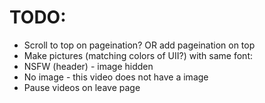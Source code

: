# TODO:
- Scroll to top on pageination? OR add pageination on top
- Make pictures (matching colors of UII?) with same font:
 - NSFW (header) - image hidden
 - No image - this video does not have a image
- Pause videos on leave page
